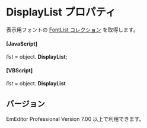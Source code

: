 # DisplayList プロパティ

表示用フォントの [FontList コレクション](../font_list/index) を取得します。

#### \[JavaScript\]

_list_ = object. **DisplayList**;

#### \[VBScript\]

_list_ = object. **DisplayList**

## バージョン

EmEditor Professional Version 7.00 以上で利用できます。